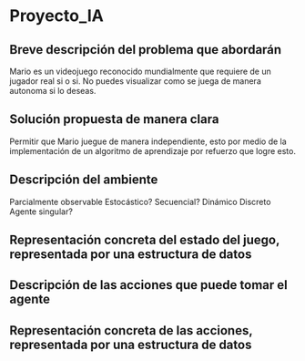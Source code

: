 # Proyecto_IA

## Breve descripción del problema que abordarán
Mario es un videojuego reconocido mundialmente que requiere de un jugador real si o si. No puedes visualizar como se juega de manera autonoma si lo deseas.

## Solución propuesta de manera clara
Permitir que Mario juegue de manera independiente, esto por medio de la implementación de un algoritmo de aprendizaje por refuerzo que logre esto.

## Descripción del ambiente
Parcialmente observable
Estocástico?
Secuencial?
Dinámico
Discreto
Agente singular?

## Representación concreta del estado del juego, representada por una estructura de datos

## Descripción de las acciones que puede tomar el agente

## Representación concreta de las acciones, representada por una estructura de datos
